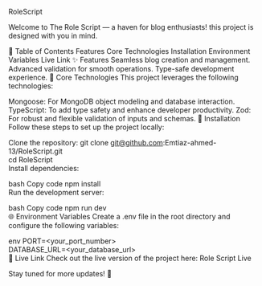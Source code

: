 RoleScript


Welcome to The Role Script — a haven for blog enthusiasts! this project is designed with you in mind.

📖 Table of Contents
Features
Core Technologies
Installation
Environment Variables
Live Link
✨ Features
Seamless blog creation and management.
Advanced validation for smooth operations.
Type-safe development experience.
🔧 Core Technologies
This project leverages the following technologies:

Mongoose: For MongoDB object modeling and database interaction.
TypeScript: To add type safety and enhance developer productivity.
Zod: For robust and flexible validation of inputs and schemas.
🚀 Installation
Follow these steps to set up the project locally:

Clone the repository:
git clone git@github.com:Emtiaz-ahmed-13/RoleScript.git  
cd RoleScript  
Install dependencies:

bash
Copy code
npm install  
Run the development server:

bash
Copy code
npm run dev  
🌐 Environment Variables
Create a .env file in the root directory and configure the following variables:

env
PORT=<your_port_number>  
DATABASE_URL=<your_database_url>  
🔗 Live Link
Check out the live version of the project here:
Role Script Live

Stay tuned for more updates! 🚀